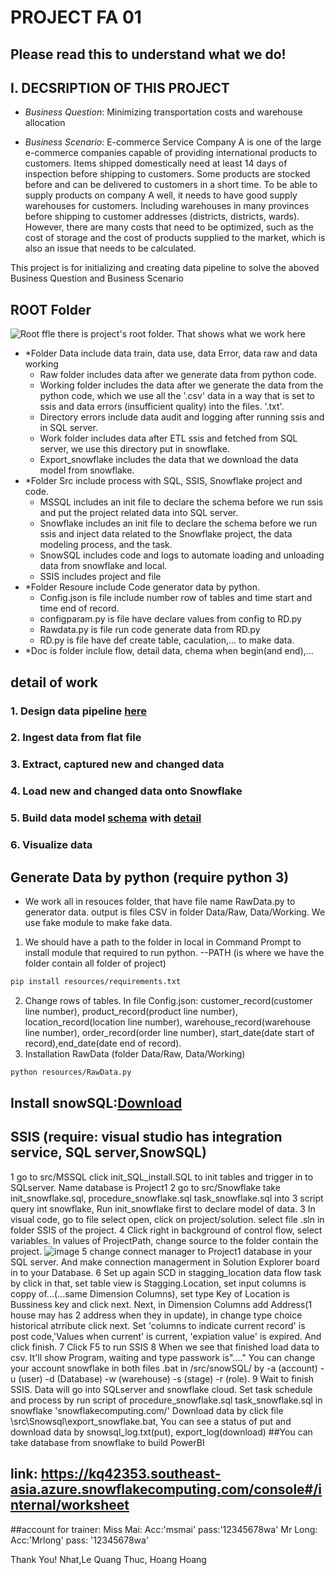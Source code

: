 # PROJECT FA 01
## Please read this to understand what we do!
## I. DECSRIPTION OF THIS PROJECT
- *Business Question*: Minimizing transportation costs and warehouse allocation

- *Business Scenario*: E-commerce Service Company A is one of the large e-commerce companies capable of providing international products to customers. Items shipped domestically need at least 14 days of inspection before shipping to customers. Some products are stocked before and can be delivered to customers in a short time. To be able to supply products on company A well, it needs to have good supply warehouses for customers. Including warehouses in many provinces before shipping to customer addresses (districts, districts, wards). However, there are many costs that need to be optimized, such as the cost of storage and the cost of products supplied to the market, which is also an issue that needs to be calculated.

This project is for initializing and creating data pipeline to solve the aboved Business Question and Business Scenario
## ROOT Folder
![Root ffle](https://user-images.githubusercontent.com/62283838/129613523-993dae1c-1817-4082-b5f4-55c7e4f2e95f.PNG)
there is project's root folder. That shows what we work here
- *Folder Data include data train, data use, data Error, data raw and data working
    - Raw folder includes data after we generate data from python code.
    - Working folder includes the data after we generate the data from the python code, which we use all the '.csv' data in a way that is set to ssis and data errors (insufficient quality) into the files. '.txt'.
    - Directory errors include data audit and logging after running ssis and in SQL server.
    - Work folder includes data after ETL ssis and fetched from SQL server, we use this directory put in snowflake.
    - Export_snowflake includes the data that we download the data model from snowflake.
- *Folder Src include process with SQL, SSIS, Snowflake project and code.
    - MSSQL includes an init file to declare the schema before we run ssis and put the project related data into SQL server.
    - Snowflake includes an init file to declare the schema before we run ssis and inject data related to the Snowflake project, the data modeling process, and the task.
    - SnowSQL includes code and logs to automate loading and unloading data from snowflake and local.
    - SSIS includes project and file
- *Folder Resoure include Code generator data by python.
    - Config.json is file include number row of tables and time start and time end of record.
    - configparam.py is file have declare values from config to RD.py
    - Rawdata.py is file run code generate data from RD.py
    - RD.py is file have def create table, caculation,... to make data.
- *Doc is folder inclule flow, detail data, chema when begin(and end),...
## detail of work
### 1. Design data pipeline [here](https://github.com/thuchh/group_4-fa-project/blob/main/Doc/flow.png)
### 2. Ingest data from flat file
### 3. Extract, captured new and changed data
### 4. Load new and changed data onto Snowflake
### 5. Build data model [schema](https://github.com/thuchh/group_4-fa-project/blob/main/Doc/Schema.png) with [detail](https://github.com/thuchh/group_4-fa-project/blob/main/Doc/detail%20of%20columns.xlsx)
### 6. Visualize data
## Generate Data by python (require python 3)
-  We work all in resouces folder, that have file name RawData.py to generator data. output is files CSV in folder Data/Raw, Data/Working. We use fake module to make fake data. 
 1. We should have a path to the folder in local in Command Prompt to install module that required to run python.
--PATH (is where we have the folder contain all folder of project)

```bash
pip install resources/requirements.txt
```
 2. Change rows of tables. In file Config.json: customer_record(customer line number), product_record(product line number), location_record(location line number), warehouse_record(warehouse line number), order_record(order line number), start_date(date start of record),end_date(date end of record).
 3. Installation RawData (folder Data/Raw, Data/Working)
```bash
python resources/RawData.py
```
## Install snowSQL:[Download](https://sfc-repo.snowflakecomputing.com/snowsql/index.html) 
## SSIS (require: visual studio has integration service, SQL server,SnowSQL)
1 go to src/MSSQL click init_SQL_install.SQL to init tables and trigger in to SQLserver. Name database is Project1
2 go to src/Snowflake take init_snowflake.sql, procedure_snowflake.sql task_snowflake.sql into 3 script query int snowflake, Run init_snowflake first to declare model of data.
3 In visual code, go to file select open, click on project/solution. select file .sln in folder SSIS of the project.
4 Click right in background of control flow, select variables. In values of ProjectPath, change source to the folder contain the project.
 ![image](https://user-images.githubusercontent.com/62283838/129654666-c335f3ab-3b7f-428c-9826-e9d312cecb91.png)
5 change connect manager to Project1 database in your SQL server. And make connection managerment in Solution Explorer board in to your Database.
6 Set up again SCD in stagging_location data flow task by click in that, set table view is Stagging.Location, set input columns is coppy of...(...same Dimension Columns), set type Key of Location is Bussiness key and click next. Next, in Dimension Columns add Address(1 house may has 2 address when they in update), in change type choice historical atrribute click next. Set 'columns to indicate current record' is post code,'Values when current' is current, 'expỉation value' is expired. And click finish.
7 Click F5 to run SSIS
8 When we see that finished load data to csv. It'll show Program, waiting and type passwork is"...." You can change your account snowflake in both files .bat in /src/snowSQL/ by -a (account) -u (user) -d (Database) -w (warehouse) -s (stage) -r (role). 
9 Wait to finish SSIS. Data will go into SQLserver and snowflake cloud.
Set task schedule and process by run script of procedure_snowflake.sql task_snowflake.sql in snowflake 'snowflakecomputing.com/' 
Download data by click file \src\Snowsql\export_snowflake.bat, You can see a status of put and download data by snowsql_log.txt(put), export_log(download)
##You can take database from snowflake to build PowerBI

## link: https://kq42353.southeast-asia.azure.snowflakecomputing.com/console#/internal/worksheet
##account for trainer:
    Miss Mai: Acc:'msmai' pass:'12345678wa'
    Mr Long: Acc:'Mrlong' pass: '12345678wa'

Thank You!
Nhat,Le Quang
Thuc, Hoang Hoang
